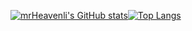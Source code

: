 [![mrHeavenli's GitHub stats](https://github-readme-stats.vercel.app/api?username=mrHeavenli&theme=tokyonight&show_icons=true)](https://github.com/anuraghazra/github-readme-stats)[![Top Langs](https://github-readme-stats.vercel.app/api/top-langs/?username=mrHeavenli&theme=tokyonight)](https://github.com/anuraghazra/github-readme-stats)
